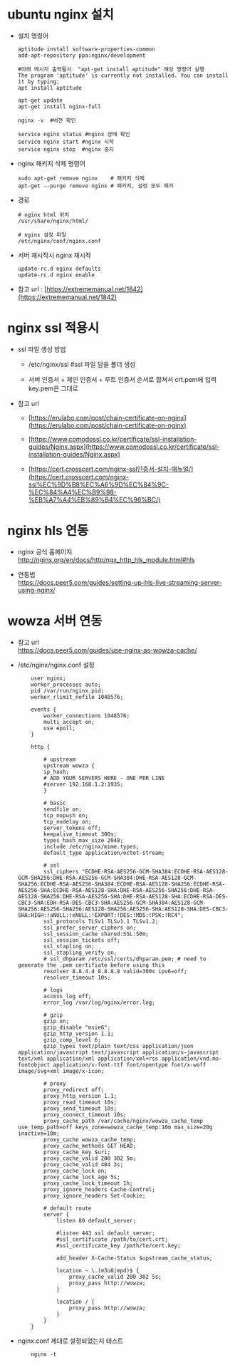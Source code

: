 # ubuntu nginx 설치
- 설치 명령어

    ```
    aptitude install software-properties-common
    add-apt-repository ppa:nginx/development

    #아래 메시지 출력될시  "apt-get install aptitude" 해당 명령어 실행
    The program 'aptitude' is currently not installed. You can install it by typing:
    apt install aptitude

    apt-get update
    apt-get install nginx-full

    nginx -v  #버전 확인

    service nginx status #nginx 상태 확인
    service nginx start #nginx 시작
    service nginx stop  #nginx 중지
    ```

- nginx 패키지 삭제 명령어

    ```
    sudo apt-get remove nginx    # 패키지 삭제
    apt-get --purge remove nginx # 패키지, 설정 모두 제거
    ```

- 경로

    ```
    # nginx html 위치
    /usr/share/nginx/html/

    # nginx 설정 파일
    /etc/nginx/conf/nginx.conf
    ```

- 서버 재시작시 nginx 재시작

    ```
    update-rc.d nginx defaults
    update-rc.d nginx enable
    ```

- 참고 url : [https://extrememanual.net/1842](https://extrememanual.net/1842)

# nginx ssl 적용시

- ssl 파일 생성 방법

    - /etc/nginx/ssl  #ssl 파일 담을 폴더 생성

    - 서버 인증서 + 체인 인증서 + 루트 인증서 순서로 합쳐서 crt.pem에 입력  
    key.pem은 그대로

- 참고 url
    - [https://erulabo.com/post/chain-certificate-on-nginx](https://erulabo.com/post/chain-certificate-on-nginx)

    - [https://www.comodossl.co.kr/certificate/ssl-installation-guides/Nginx.aspx](https://www.comodossl.co.kr/certificate/ssl-installation-guides/Nginx.aspx)

    - [https://cert.crosscert.com/nginx-ssl인증서-설치-매뉴얼/](https://cert.crosscert.com/nginx-ssl%EC%9D%B8%EC%A6%9D%EC%84%9C-%EC%84%A4%EC%B9%98-%EB%A7%A4%EB%89%B4%EC%96%BC/)


# nginx hls 연동

- nginx 공식 홈페이지  
    http://nginx.org/en/docs/http/ngx_http_hls_module.html#hls

- 연동법  
    https://docs.peer5.com/guides/setting-up-hls-live-streaming-server-using-nginx/


# wowza 서버 연동

- 참고 url  
    https://docs.peer5.com/guides/use-nginx-as-wowza-cache/

- /etc/nginx/nginx.conf 설정

    ```
        user nginx;
        worker_processes auto;
        pid /var/run/nginx.pid;
        worker_rlimit_nofile 1048576;

        events {
            worker_connections 1048576;
            multi_accept on;
            use epoll;
        }

        http {

            # upstream
            upstream wowza {
            ip_hash;
            # ADD YOUR SERVERS HERE - ONE PER LINE
            #server 192.168.1.2:1935;
            }

            # basic
            sendfile on;
            tcp_nopush on;
            tcp_nodelay on;
            server_tokens off;
            keepalive_timeout 300s;
            types_hash_max_size 2048;
            include /etc/nginx/mime.types;
            default_type application/octet-stream;

            # ssl
            ssl_ciphers "ECDHE-RSA-AES256-GCM-SHA384:ECDHE-RSA-AES128-GCM-SHA256:DHE-RSA-AES256-GCM-SHA384:DHE-RSA-AES128-GCM-SHA256:ECDHE-RSA-AES256-SHA384:ECDHE-RSA-AES128-SHA256:ECDHE-RSA-AES256-SHA:ECDHE-RSA-AES128-SHA:DHE-RSA-AES256-SHA256:DHE-RSA-AES128-SHA256:DHE-RSA-AES256-SHA:DHE-RSA-AES128-SHA:ECDHE-RSA-DES-CBC3-SHA:EDH-RSA-DES-CBC3-SHA:AES256-GCM-SHA384:AES128-GCM-SHA256:AES256-SHA256:AES128-SHA256:AES256-SHA:AES128-SHA:DES-CBC3-SHA:HIGH:!aNULL:!eNULL:!EXPORT:!DES:!MD5:!PSK:!RC4";
            ssl_protocols TLSv1 TLSv1.1 TLSv1.2;
            ssl_prefer_server_ciphers on;
            ssl_session_cache shared:SSL:50m;
            ssl_session_tickets off;
            ssl_stapling on;
            ssl_stapling_verify on;
            # ssl_dhparam /etc/ssl/certs/dhparam.pem; # need to generate the .pem certifiate before using this
            resolver 8.8.4.4 8.8.8.8 valid=300s ipv6=off;
            resolver_timeout 10s;

            # logs
            access_log off;
            error_log /var/log/nginx/error.log;

            # gzip
            gzip on;
            gzip_disable "msie6";
            gzip_http_version 1.1;
            gzip_comp_level 6;
            gzip_types text/plain text/css application/json application/javascript text/javascript application/x-javascript text/xml application/xml application/xml+rss application/vnd.ms-fontobject application/x-font-ttf font/opentype font/x-woff image/svg+xml image/x-icon;

            # proxy
            proxy_redirect off;
            proxy_http_version 1.1;
            proxy_read_timeout 10s;
            proxy_send_timeout 10s;
            proxy_connect_timeout 10s;
            proxy_cache_path /var/cache/nginx/wowza_cache_temp use_temp_path=off keys_zone=wowza_cache_temp:10m max_size=20g inactive=10m;
            proxy_cache wowza_cache_temp;
            proxy_cache_methods GET HEAD;
            proxy_cache_key $uri;
            proxy_cache_valid 200 302 5m;
            proxy_cache_valid 404 3s;
            proxy_cache_lock on;
            proxy_cache_lock_age 5s;
            proxy_cache_lock_timeout 1h;
            proxy_ignore_headers Cache-Control;
            proxy_ignore_headers Set-Cookie;

            # default route
            server {
                listen 80 default_server;

                #listen 443 ssl default_server;
                #ssl_certificate /path/to/cert.crt;
                #ssl_certificate_key /path/to/cert.key;

                add_header X-Cache-Status $upstream_cache_status;

                location ~ \.(m3u8|mpd)$ {
                    proxy_cache_valid 200 302 5s;
                    proxy_pass http://wowza;
                }

                location / {
                    proxy_pass http://wowza;
                }
            }
        }
    ```

- nginx.conf 제대로 설정되었는지 테스트

    ```
        nginx -t
    ```